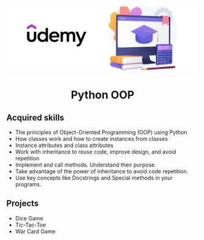 # <p align="center"> ![alt text](https://github.com/Dimitrov-S-Dev-Python/Python_OOP/blob/master/udemy_github.jpg) <p>
# <p align="center">Python OOP</p>
## Acquired skills
- The principles of Object-Oriented Programming (OOP) using Python
- How classes work and how to create instances from classes
- Instance attributes and class attributes
- Work with inheritance to reuse code, improve design, and avoid repetition
- Implement and call methods. Understand their purpose.
- Take advantage of the power of inheritance to avoid code repetition.
- Use key concepts like Docstrings and Special methods in your programs.
## Projects
- Dice Game
- Tic-Tac-Toe
- War Card Game
